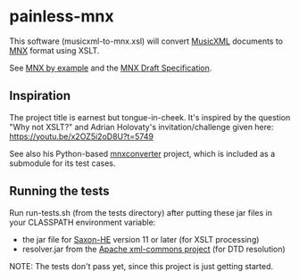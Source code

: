 # painless-mnx
This software (musicxml-to-mnx.xsl) will convert [MusicXML](https://www.musicxml.com/) documents to [MNX](https://w3c.github.io/mnx/) format using XSLT.

See [MNX by example](https://w3c.github.io/mnx/by-example/) and the [MNX Draft Specification](https://w3c.github.io/mnx/specification/common/).

## Inspiration
The project title is earnest but tongue-in-cheek. It's inspired by the question "Why not XSLT?" and Adrian Holovaty's invitation/challenge given here: https://youtu.be/x2OZ5i2oD8U?t=5749

See also his Python-based [mnxconverter](https://github.com/w3c/mnxconverter) project, which is included as a submodule for its test cases.

## Running the tests
Run run-tests.sh (from the tests directory) after putting these jar files in your CLASSPATH environment variable:

 * the jar file for [Saxon-HE](https://saxon.sourceforge.net/#F11HE) version 11 or later (for XSLT processing)
 * resolver.jar from the [Apache xml-commons project](http://xerces.apache.org/xml-commons/) (for DTD resolution)

NOTE: The tests don't pass yet, since this project is just getting started.
